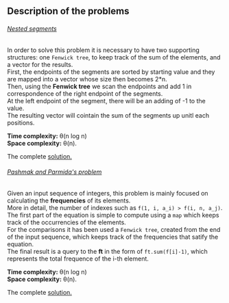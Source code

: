 ## Description of the problems

###### [Nested segments](https://codeforces.com/problemset/problem/652/D?locale=en)

In order to solve this problem it is necessary to have two supporting structures: one `Fenwick tree`, to keep track of the sum of the elements, and a vector for the results. <br>
First, the endpoints of the segments are sorted by starting value and they are mapped into a vector whose size then becomes 2*n. <br>
Then, using the **Fenwick tree** we scan the endpoints and add 1 in correspondence of the right endpoint of the segments. <br>
At the left endpoint of the segment, there will be an adding of -1 to the value. <br>
The resulting vector will cointain the sum of the segments up unitl each positions.

**Time complexity:** θ(n log n) <br>
**Space complexity:** θ(n).

The complete [solution.](https://github.com/Claire-gip/CompetitiveProgramming-Unipi/blob/master/Lecture_09/nested_segment.cc)


###### [Pashmak and Parmida's problem](https://codeforces.com/problemset/problem/459/D?locale=en)

Given an input sequence of integers, this problem is mainly focused on calculating the **frequencies** of its elements. <br>
More in detail, the number of indexes such as `f(1, i, a_i) > f(i, n, a_j)`. <br>
The first part of the equation is simple to compute using a `map` which keeps track of the occurrencies of the elements. <br>
For the comparisons it has been used a `Fenwick tree`, created from the end of the input sequence, which keeps track of the frequencies that satify the equation.<br>
The final result is a query to the **ft** in the form of `ft.sum(f[i]-1)`, which represents the total frequence of the i-th element.

**Time complexity:** θ(n log n) <br>
**Space complexity:** θ(n).

The complete [solution.](https://github.com/Claire-gip/CompetitiveProgramming-Unipi/blob/master/Lecture_09/pashmak.cc)